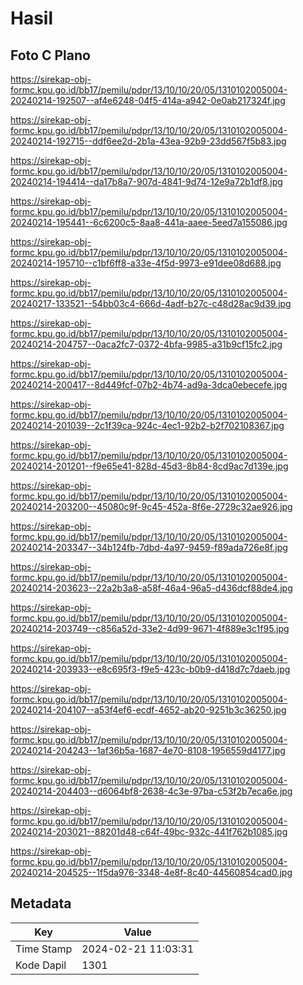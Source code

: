 # Hasil

## Foto C Plano

https://sirekap-obj-formc.kpu.go.id/bb17/pemilu/pdpr/13/10/10/20/05/1310102005004-20240214-192507--af4e6248-04f5-414a-a942-0e0ab217324f.jpg

https://sirekap-obj-formc.kpu.go.id/bb17/pemilu/pdpr/13/10/10/20/05/1310102005004-20240214-192715--ddf6ee2d-2b1a-43ea-92b9-23dd567f5b83.jpg

https://sirekap-obj-formc.kpu.go.id/bb17/pemilu/pdpr/13/10/10/20/05/1310102005004-20240214-194414--da17b8a7-907d-4841-9d74-12e9a72b1df8.jpg

https://sirekap-obj-formc.kpu.go.id/bb17/pemilu/pdpr/13/10/10/20/05/1310102005004-20240214-195441--6c6200c5-8aa8-441a-aaee-5eed7a155086.jpg

https://sirekap-obj-formc.kpu.go.id/bb17/pemilu/pdpr/13/10/10/20/05/1310102005004-20240214-195710--c1bf6ff8-a33e-4f5d-9973-e91dee08d688.jpg

https://sirekap-obj-formc.kpu.go.id/bb17/pemilu/pdpr/13/10/10/20/05/1310102005004-20240217-133521--54bb03c4-666d-4adf-b27c-c48d28ac9d39.jpg

https://sirekap-obj-formc.kpu.go.id/bb17/pemilu/pdpr/13/10/10/20/05/1310102005004-20240214-204757--0aca2fc7-0372-4bfa-9985-a31b9cf15fc2.jpg

https://sirekap-obj-formc.kpu.go.id/bb17/pemilu/pdpr/13/10/10/20/05/1310102005004-20240214-200417--8d449fcf-07b2-4b74-ad9a-3dca0ebecefe.jpg

https://sirekap-obj-formc.kpu.go.id/bb17/pemilu/pdpr/13/10/10/20/05/1310102005004-20240214-201039--2c1f39ca-924c-4ec1-92b2-b2f702108367.jpg

https://sirekap-obj-formc.kpu.go.id/bb17/pemilu/pdpr/13/10/10/20/05/1310102005004-20240214-201201--f9e65e41-828d-45d3-8b84-8cd9ac7d139e.jpg

https://sirekap-obj-formc.kpu.go.id/bb17/pemilu/pdpr/13/10/10/20/05/1310102005004-20240214-203200--45080c9f-9c45-452a-8f6e-2729c32ae926.jpg

https://sirekap-obj-formc.kpu.go.id/bb17/pemilu/pdpr/13/10/10/20/05/1310102005004-20240214-203347--34b124fb-7dbd-4a97-9459-f89ada726e8f.jpg

https://sirekap-obj-formc.kpu.go.id/bb17/pemilu/pdpr/13/10/10/20/05/1310102005004-20240214-203623--22a2b3a8-a58f-46a4-96a5-d436dcf88de4.jpg

https://sirekap-obj-formc.kpu.go.id/bb17/pemilu/pdpr/13/10/10/20/05/1310102005004-20240214-203749--c856a52d-33e2-4d99-9671-4f889e3c1f95.jpg

https://sirekap-obj-formc.kpu.go.id/bb17/pemilu/pdpr/13/10/10/20/05/1310102005004-20240214-203933--e8c695f3-f9e5-423c-b0b9-d418d7c7daeb.jpg

https://sirekap-obj-formc.kpu.go.id/bb17/pemilu/pdpr/13/10/10/20/05/1310102005004-20240214-204107--a53f4ef6-ecdf-4652-ab20-9251b3c36250.jpg

https://sirekap-obj-formc.kpu.go.id/bb17/pemilu/pdpr/13/10/10/20/05/1310102005004-20240214-204243--1af36b5a-1687-4e70-8108-1956559d4177.jpg

https://sirekap-obj-formc.kpu.go.id/bb17/pemilu/pdpr/13/10/10/20/05/1310102005004-20240214-204403--d6064bf8-2638-4c3e-97ba-c53f2b7eca6e.jpg

https://sirekap-obj-formc.kpu.go.id/bb17/pemilu/pdpr/13/10/10/20/05/1310102005004-20240214-203021--88201d48-c64f-49bc-932c-441f762b1085.jpg

https://sirekap-obj-formc.kpu.go.id/bb17/pemilu/pdpr/13/10/10/20/05/1310102005004-20240214-204525--1f5da976-3348-4e8f-8c40-44560854cad0.jpg


## Metadata

| Key        | Value               |
| ---------- | ------------------- |
| Time Stamp | 2024-02-21 11:03:31 |
| Kode Dapil | 1301                |



